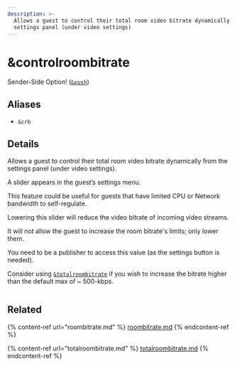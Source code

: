 ```yaml
---
description: >-
  Allows a guest to control their total room video bitrate dynamically from the
  settings panel (under video settings)
---
```


# \&controlroombitrate

Sender-Side Option! ([`&push`](../../source-settings/push.md))

## Aliases

* `&crb`

## Details

Allows a guest to control their total room video bitrate dynamically from the settings panel (under video settings).

A slider appears in the guest’s settings menu.

This feature could be useful for guests that have limited CPU or Network bandwidth to self-regulate.

Lowering this slider will reduce the video bitrate of incoming video streams.

It will not allow the guest to increase the room bitrate's limits; only lower them.

You need to be a publisher to access this value (as the settings button is needed).

Consider using [`&totalroombitrate`](totalroombitrate.md) if you wish to increase the bitrate higher than the default max of \~ 500-kbps.

<div align="left">

<img src="../../.gitbook/assets/image (131).png" alt="">

</div>

## Related

{% content-ref url="roombitrate.md" %}
[roombitrate.md](roombitrate.md)
{% endcontent-ref %}

{% content-ref url="totalroombitrate.md" %}
[totalroombitrate.md](totalroombitrate.md)
{% endcontent-ref %}
